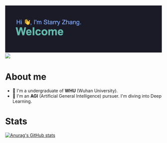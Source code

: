 [![MasterHead](https://github.com/StarryZhang-whu/StarryZhang-whu/blob/main/header.png?raw=true)](https://github.com/StarryZhang-whu)
![](https://komarev.com/ghpvc/?username=starryzhang-whu&style=flat-square)
# About me
- 🏫 I'm a undergraduate of **WHU** (Wuhan University).
- 🎯 I'm an **AGI** (Artificial General Intelligence) pursuer. I'm diving into Deep Learning.
# Stats
[![Anurag's GitHub stats](https://github-readme-stats.vercel.app/api?username=starryzhang-whu&show_icons=true&theme=tokyonight)](https://github.com/anuraghazra/github-readme-stats)
